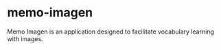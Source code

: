 # memo-imagen
Memo Imagen is an application designed to facilitate vocabulary learning with images.
